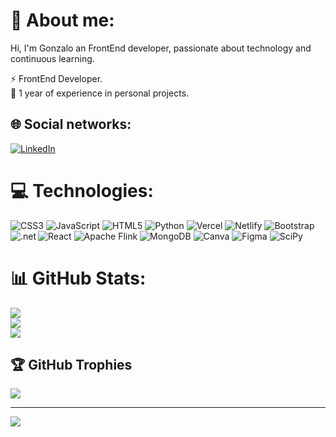 # 💫 About me:

Hi, I'm Gonzalo an FrontEnd developer, passionate about technology and continuous learning.

⚡ FrontEnd Developer.<br>💬 1 year of experience in personal projects.


## 🌐 Social networks:
[![LinkedIn](https://img.shields.io/badge/LinkedIn-%230077B5.svg?logo=linkedin&logoColor=white)](https://linkedin.com/in/https://www.linkedin.com/in/carlos-gonzalo-gallardo-a329a7239/) 

# 💻 Technologies:
![CSS3](https://img.shields.io/badge/css3-%231572B6.svg?style=for-the-badge&logo=css3&logoColor=white) ![JavaScript](https://img.shields.io/badge/javascript-%23323330.svg?style=for-the-badge&logo=javascript&logoColor=%23F7DF1E) ![HTML5](https://img.shields.io/badge/html5-%23E34F26.svg?style=for-the-badge&logo=html5&logoColor=white) ![Python](https://img.shields.io/badge/python-3670A0?style=for-the-badge&logo=python&logoColor=ffdd54) ![Vercel](https://img.shields.io/badge/vercel-%23000000.svg?style=for-the-badge&logo=vercel&logoColor=white) ![Netlify](https://img.shields.io/badge/netlify-%23000000.svg?style=for-the-badge&logo=netlify&logoColor=#00C7B7) ![Bootstrap](https://img.shields.io/badge/bootstrap-%23563D7C.svg?style=for-the-badge&logo=bootstrap&logoColor=white) ![React](https://img.shields.io/badge/react-%2320232a.svg?style=for-the-badge&logo=react&logoColor=%2361DAFB) ![Apache Flink](https://img.shields.io/badge/Apache%20Flink-E6526F?style=for-the-badge&logo=Apache%20Flink&logoColor=white) ![MongoDB](https://img.shields.io/badge/MongoDB-%234ea94b.svg?style=for-the-badge&logo=mongodb&logoColor=white) ![Canva](https://img.shields.io/badge/Canva-%2300C4CC.svg?style=for-the-badge&logo=Canva&logoColor=white) 	![Figma](https://img.shields.io/badge/figma-%23F24E1E.svg?style=for-the-badge&logo=figma&logoColor=white) ![SciPy](https://img.shields.io/badge/SciPy-%230C55A5.svg?style=for-the-badge&logo=scipy&logoColor=%white)
<img align="left" alt=".net" src="https://es.wikipedia.org/wiki/Archivo:JavaScript-logo.png" />
# 📊 GitHub Stats:
![](https://github-readme-stats.vercel.app/api?username=gonzalogg94&theme=dark&hide_border=false&include_all_commits=false&count_private=false)<br/>
![](https://github-readme-streak-stats.herokuapp.com/?user=gonzalogg94&theme=dark&hide_border=false)<br/>
![](https://github-readme-stats.vercel.app/api/top-langs/?username=gonzalogg94&theme=dark&hide_border=false&include_all_commits=false&count_private=false&layout=compact)

## 🏆 GitHub Trophies
![](https://github-profile-trophy.vercel.app/?username=gonzalogg94&theme=monokai&no-frame=false&no-bg=false&margin-w=4)

---
[![](https://visitcount.itsvg.in/api?id=gonzalogg94&icon=0&color=0)](https://visitcount.itsvg.in)

<!-- Proudly created with GPRM ( https://gprm.itsvg.in ) -->
